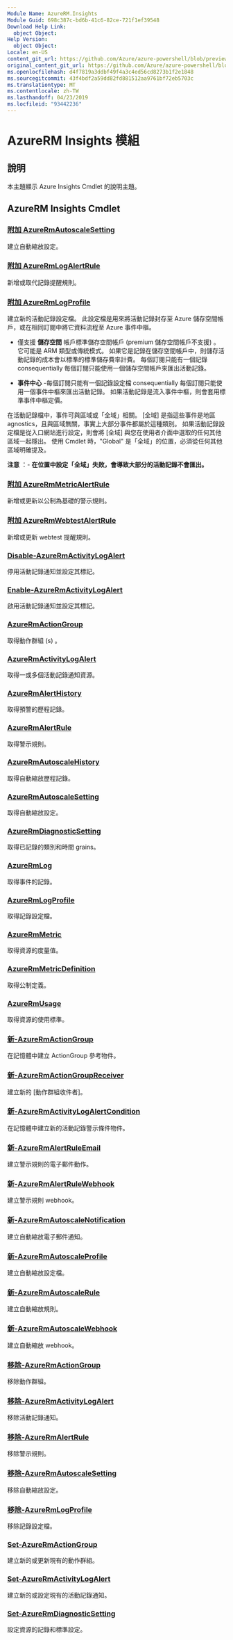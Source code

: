 ```yaml
---
Module Name: AzureRM.Insights
Module Guid: 698c387c-bd6b-41c6-82ce-721f1ef39548
Download Help Link:
  object Object: 
Help Version:
  object Object: 
Locale: en-US
content_git_url: https://github.com/Azure/azure-powershell/blob/preview/src/ResourceManager/Insights/Commands.Insights/help/AzureRM.Insights.md
original_content_git_url: https://github.com/Azure/azure-powershell/blob/preview/src/ResourceManager/Insights/Commands.Insights/help/AzureRM.Insights.md
ms.openlocfilehash: d4f7819a3ddbf49f4a3c4ed56cd8273b1f2e1848
ms.sourcegitcommit: 43f4bdf2a59dd82fd881512aa9761bf72eb5703c
ms.translationtype: MT
ms.contentlocale: zh-TW
ms.lasthandoff: 04/23/2019
ms.locfileid: "93442236"
---
```

# AzureRM Insights 模組
## 說明
本主題顯示 Azure Insights Cmdlet 的說明主題。

## AzureRM Insights Cmdlet
### [附加 AzureRmAutoscaleSetting](Add-AzureRmAutoscaleSetting.md)
建立自動縮放設定。

### [附加 AzureRmLogAlertRule](Add-AzureRmLogAlertRule.md)
新增或取代記錄提醒規則。

### [附加 AzureRmLogProfile](Add-AzureRmLogProfile.md)
建立新的活動記錄設定檔。 此設定檔是用來將活動記錄封存至 Azure 儲存空間帳戶，或在相同訂閱中將它資料流程至 Azure 事件中樞。 

- 僅支援 **儲存空間** 帳戶標準儲存空間帳戶 (premium 儲存空間帳戶不支援) 。 它可能是 ARM 類型或傳統模式。 如果它是記錄在儲存空間帳戶中，則儲存活動記錄的成本會以標準的標準儲存費率計費。 每個訂閱只能有一個記錄 consequentially 每個訂閱只能使用一個儲存空間帳戶來匯出活動記錄。 

- **事件中心** -每個訂閱只能有一個記錄設定檔 consequentially 每個訂閱只能使用一個事件中樞來匯出活動記錄。 如果活動記錄是流入事件中樞，則會套用標準事件中樞定價。 

在活動記錄檔中，事件可與區域或「全域」相關。 [全域] 是指這些事件是地區 agnostics，且與區域無關，事實上大部分事件都屬於這種類別。 如果活動記錄設定檔是從入口網站進行設定，則會將 [全域] 與您在使用者介面中選取的任何其他區域一起隱出。 使用 Cmdlet 時，"Global" 是「全域」的位置，必須從任何其他區域明確提及。 

**注意** ：- **在位置中設定「全域」失敗，會導致大部分的活動記錄不會匯出。** 

### [附加 AzureRmMetricAlertRule](Add-AzureRmMetricAlertRule.md)
新增或更新以公制為基礎的警示規則。

### [附加 AzureRmWebtestAlertRule](Add-AzureRmWebtestAlertRule.md)
新增或更新 webtest 提醒規則。

### [Disable-AzureRmActivityLogAlert](Disable-AzureRmActivityLogAlert.md)
停用活動記錄通知並設定其標記。

### [Enable-AzureRmActivityLogAlert](Enable-AzureRmActivityLogAlert.md)
啟用活動記錄通知並設定其標記。

### [AzureRmActionGroup](Get-AzureRmActionGroup.md)
取得動作群組 (s) 。

### [AzureRmActivityLogAlert](Get-AzureRmActivityLogAlert.md)
取得一或多個活動記錄通知資源。

### [AzureRmAlertHistory](Get-AzureRmAlertHistory.md)
取得預警的歷程記錄。

### [AzureRmAlertRule](Get-AzureRmAlertRule.md)
取得警示規則。

### [AzureRmAutoscaleHistory](Get-AzureRmAutoscaleHistory.md)
取得自動縮放歷程記錄。

### [AzureRmAutoscaleSetting](Get-AzureRmAutoscaleSetting.md)
取得自動縮放設定。

### [AzureRmDiagnosticSetting](Get-AzureRmDiagnosticSetting.md)
取得已記錄的類別和時間 grains。

### [AzureRmLog](Get-AzureRmLog.md)
取得事件的記錄。

### [AzureRmLogProfile](Get-AzureRmLogProfile.md)
取得記錄設定檔。

### [AzureRmMetric](Get-AzureRmMetric.md)
取得資源的度量值。

### [AzureRmMetricDefinition](Get-AzureRmMetricDefinition.md)
取得公制定義。

### [AzureRmUsage](Get-AzureRmUsage.md)
取得資源的使用標準。

### [新-AzureRmActionGroup](New-AzureRmActionGroup.md)
在記憶體中建立 ActionGroup 參考物件。

### [新-AzureRmActionGroupReceiver](New-AzureRmActionGroupReceiver.md)
建立新的 [動作群組收件者]。

### [新-AzureRmActivityLogAlertCondition](New-AzureRmActivityLogAlertCondition.md)
在記憶體中建立新的活動記錄警示條件物件。

### [新-AzureRmAlertRuleEmail](New-AzureRmAlertRuleEmail.md)
建立警示規則的電子郵件動作。

### [新-AzureRmAlertRuleWebhook](New-AzureRmAlertRuleWebhook.md)
建立警示規則 webhook。

### [新-AzureRmAutoscaleNotification](New-AzureRmAutoscaleNotification.md)
建立自動縮放電子郵件通知。

### [新-AzureRmAutoscaleProfile](New-AzureRmAutoscaleProfile.md)
建立自動縮放設定檔。

### [新-AzureRmAutoscaleRule](New-AzureRmAutoscaleRule.md)
建立自動縮放規則。

### [新-AzureRmAutoscaleWebhook](New-AzureRmAutoscaleWebhook.md)
建立自動縮放 webhook。

### [移除-AzureRmActionGroup](Remove-AzureRmActionGroup.md)
移除動作群組。

### [移除-AzureRmActivityLogAlert](Remove-AzureRmActivityLogAlert.md)
移除活動記錄通知。

### [移除-AzureRmAlertRule](Remove-AzureRmAlertRule.md)
移除警示規則。

### [移除-AzureRmAutoscaleSetting](Remove-AzureRmAutoscaleSetting.md)
移除自動縮放設定。

### [移除-AzureRmLogProfile](Remove-AzureRmLogProfile.md)
移除記錄設定檔。

### [Set-AzureRmActionGroup](Set-AzureRmActionGroup.md)
建立新的或更新現有的動作群組。

### [Set-AzureRmActivityLogAlert](Set-AzureRmActivityLogAlert.md)
建立新的或設定現有的活動記錄通知。

### [Set-AzureRmDiagnosticSetting](Set-AzureRmDiagnosticSetting.md)
設定資源的記錄和標準設定。

